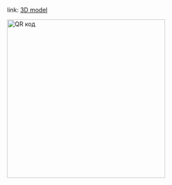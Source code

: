 link: [3D model](https://diotapp.github.io/models/)

<a href="http://qrcoder.ru" target="_blank"><img src="http://qrcoder.ru/code/?https%3A%2F%2Fgithub.com%2Fdiotapp%2Fmodels&10&0" width="370" height="370" border="0" title="QR код"></a>
